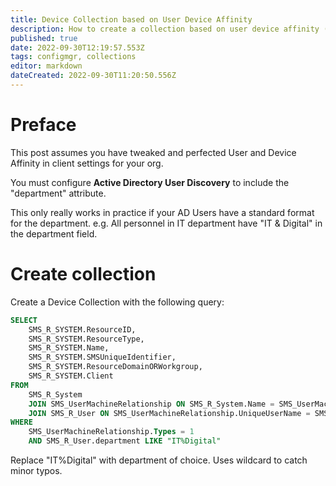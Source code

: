 ```yaml
---
title: Device Collection based on User Device Affinity
description: How to create a collection based on user device affinity (primary user) and also their AD department attribute
published: true
date: 2022-09-30T12:19:57.553Z
tags: configmgr, collections
editor: markdown
dateCreated: 2022-09-30T11:20:50.556Z
---
```


# Preface
This post assumes you have tweaked and perfected User and Device Affinity in client settings for your org.

You must configure **Active Directory User Discovery** to include the "department" attribute.

This only really works in practice if your AD Users have a standard format for the department. e.g. All personnel in IT department have "IT & Digital" in the department field.

# Create collection
Create a Device Collection with the following query:

```sql
SELECT
    SMS_R_SYSTEM.ResourceID,
    SMS_R_SYSTEM.ResourceType,
    SMS_R_SYSTEM.Name,
    SMS_R_SYSTEM.SMSUniqueIdentifier,
    SMS_R_SYSTEM.ResourceDomainORWorkgroup,
    SMS_R_SYSTEM.Client
FROM
    SMS_R_System
    JOIN SMS_UserMachineRelationship ON SMS_R_System.Name = SMS_UserMachineRelationship.ResourceName
    JOIN SMS_R_User ON SMS_UserMachineRelationship.UniqueUserName = SMS_R_User.UniqueUserName
WHERE
    SMS_UserMachineRelationship.Types = 1
    AND SMS_R_User.department LIKE "IT%Digital"
```

Replace "IT%Digital" with department of choice. Uses wildcard to catch minor typos.